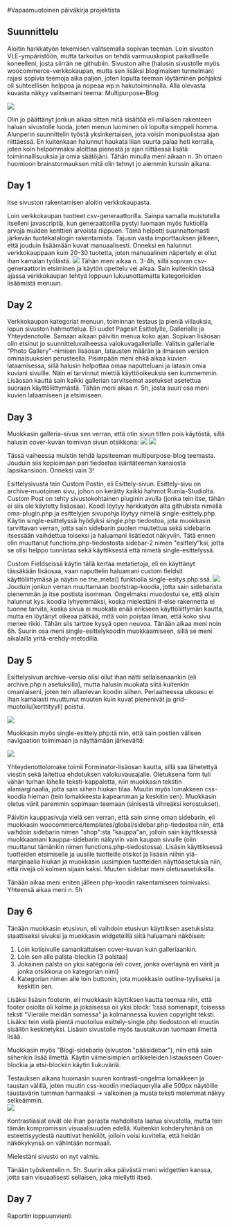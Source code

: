 #Vapaamuotoinen päiväkirja projektista

## Suunnittelu 

Aloitin harkkatyön tekemisen valitsemalla sopivan teeman. Loin sivuston VLE-ympäristöön, mutta tarkoitus on tehdä varmuuskopiot paikalliselle koneelleni, josta siirrän ne githubiin. Sivuston aihe (halusin sivustolle myös woocommerce-verkkokaupan, mutta sen lisäksi blogimaisen tunnelman) rajasi sopivia teemoja aika paljon, joten lopulta teeman löytäminen pohjaksi oli suhteellisen helppoa ja nopeaa wp:n hakutoiminnalla. Alla olevasta kuvasta näkyy valitsemani teema: Multipurpose-Blog

![](img/teema.png)

Olin jo päättänyt jonkun aikaa sitten mitä sisältöä eli millaisen rakenteen haluan sivustolle luoda, joten menun luominen oli lopulta simppeli homma. Alunperin suunnittelin työstä yksinkertaisen, jota voisin monipuolistaa ajan riittäessä. En kuitenkaan halunnut haukata liian suurta palaa heti kerralla, joten koin helpommaksi aloittaa pienestä ja ajan riittäessä lisätä toiminnallisuuksia ja omia säätöjäni. Tähän minulla meni aikaan n. 3h ottaen huomioon brainstormauksen mitä olin tehnyt jo aiemmin kurssin aikana. 


## Day 1
Itse sivuston rakentamisen aloitin verkkokaupasta. 

Loin verkkokaupan tuotteet csv-generaattorilla. Sainpa samalla muistutella itselleni javascriptiä, kun generaattorilla pystyi luomaan myös fuktioilla arvoja muiden kenttien arvoista riippuen. Tämä helpotti suunnattomasti järkevän tuotekatalogin rakentamista. Tajusin vasta importtauksen jälkeen, että jouduin lisäämään kuvat manuaalisesti. Onneksi en halunnut verkkokauppaan kuin 20-30 tuotetta, joten manuaalinen näpertely ei ollut ihan kamalan työlästä. 
![](img/csv_gen.png)
Tähän meni aikaa n. 3-4h, sillä sopivan csv-generaattorin etsiminen ja käytön opettelu vei aikaa. Sain kuitenkin tässä ajassa verkkokaupan tehtyä loppuun lukuunottamatta kategorioiden lisäämistä menuun.

## Day 2
Verkkokaupan kategoriat menuun, toiminnan testaus ja pieniä viilauksia, lopun sivuston hahmottelua. Eli uudet Pagesit Esittelylle, Gallerialle ja Yhteydenotolle. Samaan aikaan päivitin menua koko ajan. Sopivan lisäosan olin etsinut jo suunnitteluvaiheessa valokuvagallerialle. Valitsin gallerialle "Photo Gallery"-nimisen lisäosan, latausten määrän ja ilmaisen version ominaisuuksien perusteella. Pisimpään meni ehkä aikaa kuvien lataamisessa, sillä halusin helpottaa omaa naputteluani ja latasin omia kuviani sivuille. Näin ei tarvinnut miettiä käyttöoikeuksia sen kummemmin. Lisäosan kautta sain kaikki gallerian tarvitsemat asetukset asetettua suoraan käyttöliittymästä. Tähän meni aikaa n. 5h, josta suuri osa meni kuvien lataamiseen ja etsimiseen.

## Day 3
Muokkasin galleria-sivua sen verran, että otin sivun titlen pois käytöstä, sillä halusin cover-kuvan toimivan sivun otsikkona:
![](img/galleria_template.png)
![](img/galleria_sivu.png)

Tässä vaiheessa muistin tehdä lapsiteeman multipurpose-blog teemasta. Jouduin siis kopioimaan pari tiedostoa isäntäteeman kansiosta lapsikansioon. Onneksi vain 3!

Esittelysivusta tein Custom Postin, eli Esittely-sivun. Esittely-sivu on archive-muotoinen sivu, johon on kerätty kaikki hahmot Rumia-Studiolta. Custom Post on tehty sivustokohtainen pluginin avulla (jonka tein itse, tähän ei siis ole käytetty lisäosaa). Koodi löytyy harkkatyön alta githubista nimellä oma-plugin.php ja esittelyjen sivupohja löytyy nimellä single-esittely.php. Käytin single-esittelyssä hyödyksi single.php tiedostoa, jota muokkasin tarvittavan verran, jotta sain sidebarin puolen muutettua sekä sidebarin itsessään vaihdettua toiseksi ja haluamani lisätiedot näkyviin. Tätä ennen olin muuttanut functions.php-tiedostosta sidebar-2 nimen "esittely"ksi, jotta se olisi helppo tunnistaa sekä käyttiksestä että nimetä single-esittelyssä.

Custom Fieldseissä käytin tällä kertaa metatietoja, eli en käyttänyt tässäkään lisäosaa, vaan naputtelin haluamani custom fieldsit käyttöliittymäsä ja näytin ne the_meta() funktiolla single-esitys.php:ssä. 
![](img/single-esittely.png)
Jouduin jonkun verran muuttamaan bootstrap-koodia, jotta sain sidebarista pienemmän ja itse postista isomman. Ongelmaksi muodostui se, että olisin halunnut kys. koodia lyhyemmäksi, koska mielestäni if-else rakennetta ei tuonne tarvita, koska sivua ei muokata enää erikseen käyttöliittymän kautta, mutta en löytänyt oikeaa pätkää, mitä voin poistaa ilman, että koko sivu menee rikki. Tähän siis tarttee kysyä open neuvoa. Tänään aikaa meni noin 6h. Suurin osa meni single-esittelykoodin muokkaamiseen, sillä se meni aikalailla yritä-erehdy-metodilla.

## Day 5
Esittelysivun archive-versio olisi ollut ihan nätti sellaisenaankin (eli archive.php:n asetuksilla), mutta halusin muokata siitä kuitenkin omanlaiseni, joten tein allaolevan koodin siihen. Periaatteessa ulkoasu ei ihan kamalasti muuttunut muuten kuin kuvat pienenivät ja grid-muotoilu(korttityyli) poistui.

![](img/esittely_archive.png)

Muokkasin myös single-esittely.php:tä niin, että sain postien välisen navigaation toimimaan ja näyttämään järkevältä:

![](img/single_nav.png)

Yhteydenottolomake toimii Forminator-lisäosan kautta, sillä saa lähetettyä viestin sekä laitettua ehdotuksen valokuvausajalle. Oletuksena form tuli vähän turhan lähelle teksti-kappaletta, niin muokkasin tekstin alamarginaalia, jotta sain siihen hiukan tilaa. Muutin myös lomakkeen css-koodia hieman (tein lomakkeesta kapeamman ja keskitin sen). Muokkasin oletus värit paremmin sopimaan teemaan (sinisestä vihreäksi korostukset). 

Päivitin kauppasivuja vielä sen verran, että sain sinne oman sidebarin, eli muokkasin woocommerce/templates/global/sidebar.php-tiedostoa niin, että vaihdoin sidebarin nimen "shop":sta "kauppa"an, jolloin sain käyttiksessä muokkaamani kauppa-sidebarin näkyviin vain kaupan sivuille (olin muuttanut tämänkin nimen functions.php-tiedostossa). Lisäsin käyttiksessä tuotteiden etsimiselle ja uusille tuotteille otsikot ja lisäsin niihin ylä-marginaalia hiukan ja muokkasin uusimpien tuotteiden näyttöasetuksia niin, että rivejä oli kolmen sijaan kaksi. Muuten sidebar meni oletusasetuksilla. 

Tänään aikaa meni eniten jälleen php-koodin rakentamiseen toimivaksi. Yhteensä aikaa meni n. 5h

## Day 6
Tänään muokkasin etusivun, eli vaihdoin etusivun käyttiksen asetuksista staattiseksi sivuksi ja muokkasin widgeteillä siitä haluamani näköisen: 
 1) Loin kotisivulle samankaltaisen cover-kuvan kuin galleriaankin.
 2) Loin sen alle palsta-blockin (3 palstaa)
 3) Jokainen palsta on yksi kategoria (eli cover, jonka overlaynä eri värit ja jonka otsikkona on kategorian nimi)
 4) Kategorian nimen alle loin buttonin, jota muokkasin outline-tyyliseksi ja keskitin sen.

 Lisäksi lisäsin footerin, eli muokkasin käyttiksen kautta teemaa niin, että footer osioita oli kolme ja jokaisessa oli yksi block: 1:ssä somenapit, toisessa teksti "Vieraile meidän somessa" ja kolmannessa kuvien copyright teksti. 
Lisäksi tein vielä pientä muotoilua esittely-single.php tiedostoon eli muutin sisällön keskitetyksi.
Lisäsin sivustolle myös taustakuvan tuomaan ilmettä lisää. 

Muokkasin myös "Blogi-sidebaria (sivuston "pääsidebar"), niin että sain siihenkin lisää ilmettä. Käytin viimeisimpien artikkeleiden listaukseen Cover-blockia ja etsi-blockiin käytin liukuväriä.

Testauksen aikana huomasin suuren kontrasti-ongelma lomakkeen ja taustan välillä, joten muutin css-koodin mediaquerylla alle 500px näytöille taustavärin tumman harmaaksi -> valkoinen ja musta teksti molemmat näkyy selkeämmin.  
![](img/mobile.png)

Kontrastiasiat eivät ole ihan parasta mahdollista laatua sivustolla, mutta tein tämän kompromissin visuaalisuuden edellä. Kuitenkin kohderyhmänä on esteettisyydestä nauttivat henkilöt, jolloin voisi kuvitella, että heidän näkökykynsä on vähintään normaali.

Mielestäni sivusto on nyt valmis.

Tänään työskentelin n. 5h. Suurin aika päivästä meni widgettien kanssa, jotta sain visuaalisesti sellaisen, joka miellytti itseä.

## Day 7 
Raportin loppuunvienti